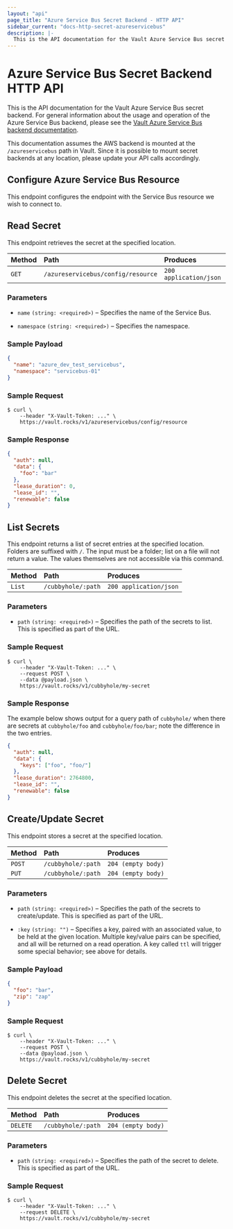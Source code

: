 ```yaml
---
layout: "api"
page_title: "Azure Service Bus Secret Backend - HTTP API"
sidebar_current: "docs-http-secret-azureservicebus"
description: |-
  This is the API documentation for the Vault Azure Service Bus secret backend.
---
```


# Azure Service Bus Secret Backend HTTP API

This is the API documentation for the Vault Azure Service Bus secret backend. For general
information about the usage and operation of the Azure Service Bus backend, please see the
[Vault Azure Service Bus backend documentation](/docs/secrets/azureservicebus/index.html).

This documentation assumes the AWS backend is mounted at the `/azureservicebus` path in
Vault. Since it is possible to mount secret backends at any location, please
update your API calls accordingly.

## Configure Azure Service Bus Resource

This endpoint configures the endpoint with the Service Bus resource we wish to connect to.

## Read Secret

This endpoint retrieves the secret at the specified location.

| Method   | Path                               | Produces               |
| :------- | :--------------------------------- | :--------------------- |
| `GET`    | `/azureservicebus/config/resource` | `200 application/json` |

### Parameters

- `name` `(string: <required>)` – Specifies the name of the Service Bus.

- `namespace` `(string: <required>)` – Specifies the namespace.

### Sample Payload

```json
{
  "name": "azure_dev_test_servicebus",
  "namespace": "servicebus-01"
}
```

### Sample Request

```
$ curl \
    --header "X-Vault-Token: ..." \
    https://vault.rocks/v1/azureservicebus/config/resource
```

### Sample Response

```json
{
  "auth": null,
  "data": {
    "foo": "bar"
  },
  "lease_duration": 0,
  "lease_id": "",
  "renewable": false
}
```

## List Secrets

This endpoint returns a list of secret entries at the specified location.
Folders are suffixed with `/`. The input must be a folder; list on a file will
not return a value. The values themselves are not accessible via this command.

| Method   | Path                         | Produces               |
| :------- | :--------------------------- | :--------------------- |
| `List`   | `/cubbyhole/:path`           | `200 application/json` |

### Parameters

- `path` `(string: <required>)` – Specifies the path of the secrets to list.
  This is specified as part of the URL.

### Sample Request

```
$ curl \
    --header "X-Vault-Token: ..." \
    --request POST \
    --data @payload.json \
    https://vault.rocks/v1/cubbyhole/my-secret
```

### Sample Response

The example below shows output for a query path of `cubbyhole/` when there are
secrets at `cubbyhole/foo` and `cubbyhole/foo/bar`; note the difference in the
two entries.

```json
{
  "auth": null,
  "data": {
    "keys": ["foo", "foo/"]
  },
  "lease_duration": 2764800,
  "lease_id": "",
  "renewable": false
}
```

## Create/Update Secret

This endpoint stores a secret at the specified location.

| Method   | Path                         | Produces               |
| :------- | :--------------------------- | :--------------------- |
| `POST`   | `/cubbyhole/:path`           | `204 (empty body)`     |
| `PUT`    | `/cubbyhole/:path`           | `204 (empty body)`     |

### Parameters

- `path` `(string: <required>)` – Specifies the path of the secrets to
  create/update. This is specified as part of the URL.

- `:key` `(string: "")` – Specifies a key, paired with an associated value, to
  be held at the given location. Multiple key/value pairs can be specified, and
  all will be returned on a read operation. A key called `ttl` will trigger some
  special behavior; see above for details.

### Sample Payload

```json
{
  "foo": "bar",
  "zip": "zap"
}
```

### Sample Request

```
$ curl \
    --header "X-Vault-Token: ..." \
    --request POST \
    --data @payload.json \
    https://vault.rocks/v1/cubbyhole/my-secret
```

## Delete Secret

This endpoint deletes the secret at the specified location.

| Method   | Path                         | Produces               |
| :------- | :--------------------------- | :--------------------- |
| `DELETE` | `/cubbyhole/:path`           | `204 (empty body)`     |

### Parameters

- `path` `(string: <required>)` – Specifies the path of the secret to delete.
  This is specified as part of the URL.

### Sample Request

```
$ curl \
    --header "X-Vault-Token: ..." \
    --request DELETE \
    https://vault.rocks/v1/cubbyhole/my-secret
```
